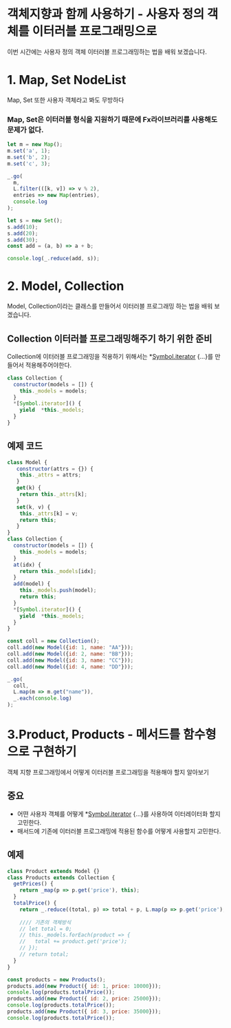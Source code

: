 # 객체지향과 함께 사용하기 - 사용자 정의 객체를 이터러블 프로그래밍으로

이번 시간에는 사용자 정의 객체 이터러블 프로그래밍하는 법을 배워 보겠습니다.

# 1. Map, Set NodeList

Map, Set 또한 사용자 객체라고 봐도 무방하다

### Map, Set은 이터러블 형식을 지원하기 때문에 Fx라이브러리를 사용해도 문제가 없다.

```javascript
let m = new Map();
m.set('a', 1);
m.set('b', 2);
m.set('c', 3);

_.go(
  m,
  L.filter(([k, v]) => v % 2),
  entries => new Map(entries),
  console.log
);

let s = new Set();
s.add(10);
s.add(20);
s.add(30);
const add = (a, b) => a + b;

console.log(_.reduce(add, s));
```

# 2. Model, Collection

Model, Collection이라는 클래스를 만들어서 이터러블 프로그래밍 하는 법을 배워 보겠습니다.

## Collection 이터러블 프로그래밍해주기 하기 위한 준비

Collection에 이터러블 프로그래밍을 적용하기 위해서는 *[Symbol.iterator]() {...}를 만들어서 적용해주어야한다.

```javascript
class Collection {
  constructor(models = []) {
    this._models = models;
  }
  *[Symbol.iterator]() {
    yield  *this._models;
  }
}
```

## 예제 코드
```javascript
class Model {
   constructor(attrs = {}) {
    this._attrs = attrs;
   }
   get(k) {
    return this._attrs[k];
   }
   set(k, v) {
    this._attrs[k] = v;
    return this;
   }
}
class Collection {
  constructor(models = []) {
    this._models = models;
  }
  at(idx) {
    return this._models[idx];
  }
  add(model) {
    this._models.push(model);
    return this;
  }
  *[Symbol.iterator]() {
    yield  *this._models;
  }
}

const coll = new Collection();
coll.add(new Model({id: 1, name: "AA"}));
coll.add(new Model({id: 2, name: "BB"}));
coll.add(new Model({id: 3, name: "CC"}));
coll.add(new Model({id: 4, name: "DD"}));

_.go(
  coll,
  L.map(m => m.get("name")),
  _.each(console.log)
);
```

# 3.Product, Products - 메서드를 함수형으로 구현하기

객체 지향 프로그래밍에서 어떻게 이터러블 프로그래밍을 적용해야 할지 알아보기

## 중요

- 어떤 사용자 객체를 어떻게 *[Symbol.iterator]() {...}를 사용하여 이터레이터화 할지 고민한다.
- 매서드에 기존에 이터러블 프로그래밍에 적용된 함수를 어떻게 사용할지 고민한다.

## 예제

```javascript
class Product extends Model {}
class Products extends Collection {
  getPrices() {
    return _map(p => p.get('price'), this);
  }
  totalPrice() {
    return _.reduce((total, p) => total + p, L.map(p => p.get('price'), this));
    
    //// 기존의 객체방식
    // let total = 0;
    // this._models.forEach(product => {
    //   total += product.get('price');
    // });
    // return total;
  }
}

const products = new Products();
products.add(new Product({ id: 1, price: 10000}));
console.log(products.totalPrice());
products.add(new Product({ id: 2, price: 25000}));
console.log(products.totalPrice());
products.add(new Product({ id: 3, price: 35000}));
console.log(products.totalPrice());
```